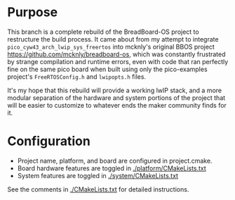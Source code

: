 # Purpose

This branch is a complete rebuild of the BreadBoard-OS project to restructure the build process.
It came about from my attempt to integrate `pico_cyw43_arch_lwip_sys_freertos` into mcknly's original
BBOS project https://github.com/mcknly/breadboard-os, which was constantly frustrated by strange
compilation and runtime errors, even with code that ran perfectly fine on the same pico board when
built using only the pico-examples project's `FreeRTOSConfig.h` and `lwipopts.h` files.

It's my hope that this rebuild will provide a working lwIP stack, and a more modular separation of
the hardware and system portions of the project that will be easier to customize to whatever ends
the maker community finds for it.

# Configuration

- Project name, platform, and board are configured in project.cmake.
- Board hardware features are toggled in [./platform/CMakeLists.txt](./platform/CMakeLists.txt)
- System features are toggled in [./system/CMakeLists.txt](./system/CMakeLists.txt)

See the comments in [./CMakeLists.txt](./CMakeLists.txt) for detailed instructions.

